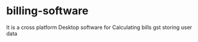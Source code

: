 # billing-software
It is a cross platform Desktop software for Calculating bills gst storing user data
